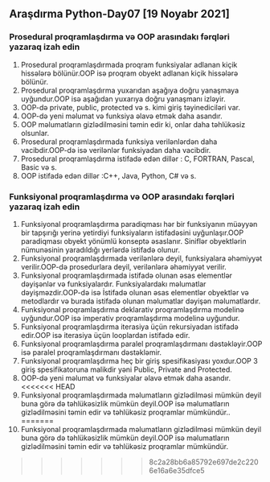 ## Araşdırma Python-Day07 [19 Noyabr 2021]
### Prosedural proqramlaşdırma və OOP arasındakı fərqləri yazaraq izah edin
1. Prosedural proqramlaşdırmada proqram funksiyalar adlanan kiçik hissələrə bölünür.OOP isə proqram obyekt adlanan kiçik hissələrə bölünür.
2. Prosedural proqramlaşdırma yuxarıdan aşağıya doğru yanaşmaya uyğundur.OOP isə aşağıdan yuxarıya doğru yanaşmanı izləyir.
3. OOP-də private, public, protected və s. kimi giriş təyinediciləri var.
4. OOP-də yeni məlumat və funksiya əlavə etmək daha asandır.
5. OOP məlumatların gizlədilməsini təmin edir ki, onlar daha təhlükəsiz olsunlar.
6. Prosedural proqramlaşdırmada funksiya verilənlərdən daha vacibdir.OOP-də isə verilənlər funksiyadan daha vacibdir.
7. Prosedural proqramlaşdırma istifadə edən dillər : C, FORTRAN, Pascal, Basic və s.
8. OOP istifadə edən dillər :C++, Java, Python, C# və s.
### Funksiyonal proqramlaşdırma və OOP arasındakı fərqləri yazaraq izah edin
1. Funksiyonal proqramlaşdırma paradiqması hər bir funksiyanın müəyyən bir tapşırığı yerinə yetirdiyi funksiyaların istifadəsini uyğunlaşır.OOP paradiqması obyekt yönümlü konseptə əsaslanır. Siniflər obyektlərin nümunəsinin yaradıldığı yerlərdə istifadə olunur.
2. Funksiyonal proqramlaşdırmada verilənlərə deyil, funksiyalara əhəmiyyət verilir.OOP-də prosedurlara deyil, verilənlərə əhəmiyyət verilir.
3. Funksiyonal proqramlaşdırmada istifadə olunan əsas elementlər dəyişənlər və funksiyalardır. Funksiyalardakı məlumatlar dəyişməzdir.OOP-də isə İstifadə olunan əsas elementlər obyektlər və metodlardır və burada istifadə olunan məlumatlar dəyişən məlumatlardır.
4. Funksiyonal proqramlaşdırma deklarativ proqramlaşdırma modelinə uyğundur.OOP isə imperativ proqramlaşdırma modelinə uyğundur.
5. Funksiyonal proqramlaşdırma iterasiya üçün rekursiyadan istifadə edir.OOP isə iterasiya üçün looplardan istifadə edir.
6. Funksiyonal proqramlaşdırma paralel proqramlaşdırmanı dəstəkləyir.OOP isə paralel proqramlaşdırmanı dəstəkləmir.
7. Funksiyonal proqramlaşdırma heç bir giriş spesifikasiyası yoxdur.OOP 3 giriş spesifikatoruna malikdir yəni Public, Private and Protected.
8. OOP-də yeni məlumat və funksiyalar əlavə etmək daha asandır.
<<<<<<< HEAD
9. Funksiyonal proqramlaşdırmada məlumatların gizlədilməsi mümkün deyil buna görə də təhlükəsizlik mümkün deyil.OOP isə məlumatların gizlədilməsini təmin edir və təhlükəsiz proqramlar mümkündür..
=======
9. Funksiyonal proqramlaşdırmada məlumatların gizlədilməsi mümkün deyil buna görə də təhlükəsizlik mümkün deyil.OOP isə məlumatların gizlədilməsini təmin edir və təhlükəsiz proqramlar mümkündür.
>>>>>>> 8c2a28bb6a85792e697de2c2206e16a6e35dfce5
